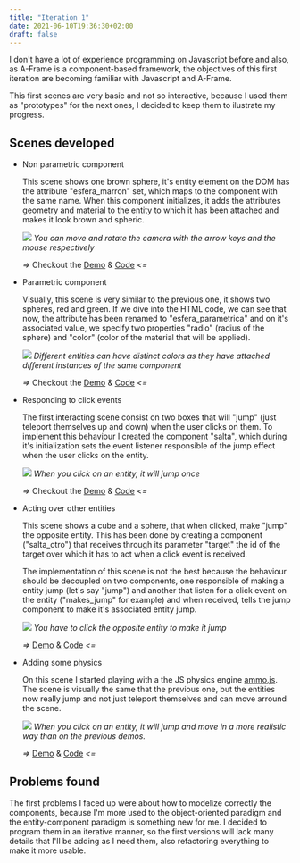 ```yaml
---
title: "Iteration 1"
date: 2021-06-10T19:36:30+02:00
draft: false
---
```


I don't have a lot of experience programming on Javascript before and also, as A-Frame is a component-based framework, the objectives of this first iteration are becoming familiar with Javascript and A-Frame.

This first scenes are very basic and not so interactive, because I used them as "prototypes" for the next ones, I decided to keep them to ilustrate my progress.

## Scenes developed
- Non parametric component
		
    This scene shows one brown sphere, it's entity element on the DOM has the attribute "esfera_marron" set, which maps to the component with the same name. When this component initializes, it adds the attributes geometry and material to the entity to which it has been attached and makes it look brown and spheric.
		
    ![](/vr-programming/img/demo1_PC.jpg)
		*You can move and rotate the camera with the arrow keys and the mouse respectively*
		
    *=>* Checkout the [Demo](/vr-programming/scenes/demos/demo1) & [Code](https://github.com/jdjuli/aframe-vr-programming/blob/main/docs/scenes/demos/demo1/index.html) *<=*
    

- Parametric component

    Visually, this scene is very similar to the previous one, it shows two spheres, red and green. If we dive into the HTML code, we can see that now, the attribute has been renamed to "esfera_parametrica" and on it's associated value, we specify two properties "radio" (radius of the sphere) and "color" (color of the material that will be applied).
    
    ![](/vr-programming/img/demo2_PC.jpg)
		*Different entities can have distinct colors as they have attached different instances of the same component*
		
    *=>* Checkout the [Demo](/vr-programming/scenes/demos/demo2) & [Code](https://github.com/jdjuli/aframe-vr-programming/blob/main/docs/scenes/demos/demo2/index.html) *<=*

- Responding to click events

    The first interacting scene consist on two boxes that will "jump" (just teleport themselves up and down) when the user clicks on them. To implement this behaviour I created the component "salta", which during it's initialization sets the event listener responsible of the jump effect when the user clicks on the entity.
		
    ![](/vr-programming/img/demo3_PC.gif)
		*When you click on an entity, it will jump once*
		
    *=>* Checkout the [Demo](/vr-programming/scenes/demos/demo3) & [Code](https://github.com/jdjuli/aframe-vr-programming/blob/main/docs/scenes/demos/demo3/index.html) *<=*
		
- Acting over other entities

    This scene shows a cube and a sphere, that when clicked, make "jump" the opposite entity. This has been done by creating a component ("salta_otro") that receives through its parameter "target" the id of the target over which it has to act when a click event is received.
		
    The implementation of this scene is not the best because the behaviour should be decoupled on two components, one responsible of making a entity jump (let's say "jump") and another that listen for a click event on the entity ("makes_jump" for example) and when received, tells the jump component to make it's associated entity jump.
		
    ![](/vr-programming/img/demo4_PC.gif)
		*You have to click the opposite entity to make it jump*
		
    *=>* [Demo](/vr-programming/scenes/demos/demo4) & [Code](https://github.com/jdjuli/aframe-vr-programming/blob/main/docs/scenes/demos/demo4/index.html) *<=*
		
- Adding some physics
    
    On this scene I started playing with a the JS physics engine [ammo.js](https://github.com/kripken/ammo.js/). The scene is visually the same that the previous one, but the entities now really jump and not just teleport themselves and can move arround the scene.
		
    ![](/vr-programming/img/demo5_PC.gif)
		*When you click on an entity, it will jump and move in a more realistic way than on the previous demos.*
		
    *=>* [Demo](/vr-programming/scenes/demos/demo5) & [Code](https://github.com/jdjuli/aframe-vr-programming/blob/main/docs/scenes/demos/demo5/index.html) *<=*

## Problems found
The first problems I faced up were about how to modelize correctly the components, because I'm more used to the object-oriented paradigm and the entity-component paradigm is something new for me. I decided to program them in an iterative manner, so the first versions will lack many details that I'll be adding as I need them, also refactoring everything to make it more usable.